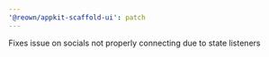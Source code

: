 ```yaml
---
'@reown/appkit-scaffold-ui': patch
---
```


Fixes issue on socials not properly connecting due to state listeners
